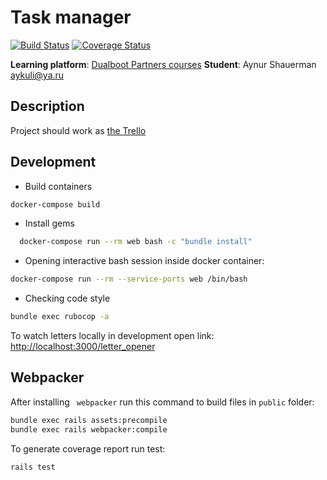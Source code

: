 # Task manager

[![Build Status](https://img.shields.io/endpoint.svg?url=https%3A%2F%2Factions-badge.atrox.dev%2Fhttps%3A%2F%2Fgithub.com%2Faykuli%2Fdualboot-ror%2Fbadge%3Fref%3Ddevelop&style=plastic)](https://actions-badge.atrox.dev/https://github.com/aykuli/dualboot-ror/goto?ref=develop)
[![Coverage Status](https://coveralls.io/repos/github/aykuli/dualboot-ror/badge.svg?branch=develop)](https://coveralls.io/github/aykuli/dualboot-ror?branch=develop)

**Learning platform**: [Dualboot Partners courses](https://learn.dualboot.ru/courses)
**Student**: Aynur Shauerman aykuli@ya.ru

## Description

Project should work as [the Trello](https://trello.com/)

## Development

- Build containers

```bash
docker-compose build
```

- Install gems

```bash
  docker-compose run --rm web bash -c "bundle install"
```

- Opening interactive bash session inside docker container:

```bash
docker-compose run --rm --service-ports web /bin/bash
```

- Checking code style

```bash
bundle exec rubocop -a
```

To watch letters locally in development open link: [http://localhost:3000/letter_opener](http://localhost:3000/letter_opener)

## Webpacker

After installing ` webpacker` run this command to build files in `public` folder:

```bash
bundle exec rails assets:precompile
bundle exec rails webpacker:compile
```

To generate coverage report run test:

```bash
rails test
```
